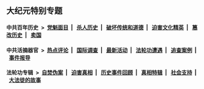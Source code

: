 ## 大纪元特别专题

#### 中共百年历史 &nbsp;>&nbsp; [党魁面目](indexes/nf1176107/README.md?12030430) &nbsp;| &nbsp; [杀人历史](indexes/nf1176106/README.md?12030430) &nbsp;| &nbsp; [破坏传统和道德](indexes/nf1176106/README.md?12030430) &nbsp;| &nbsp; [迫害文化精英](indexes/nf1176111/README.md?12030430) &nbsp;| &nbsp; [篡改历史](indexes/nf1176115/README.md?12030430) &nbsp;| &nbsp; [卖国](indexes/nf1176117/README.md?12030430) 

#### 中共活摘器官 &nbsp;>&nbsp; [热点评论](indexes/nf5879/README.md?12030430) &nbsp;| &nbsp; [国际调查](indexes/nf5947/README.md?12030430) &nbsp;| &nbsp; [最新活动](indexes/nf5883/README.md?12030430) &nbsp;| &nbsp; [法轮功遭遇](indexes/nf5881/README.md?12030430) &nbsp;| &nbsp; [追查案例](indexes/nf5880/README.md?12030430) &nbsp;| &nbsp; [事件报导](indexes/nf5877/README.md?12030430) 

#### 法轮功专辑 &nbsp;>&nbsp; [自焚伪案](indexes/nf5562/README.md?12030430) &nbsp;| &nbsp; [迫害真相](indexes/nf4379/README.md?12030430) &nbsp;| &nbsp; [历史事件回顾](indexes/nf5793/README.md?12030430) &nbsp;| &nbsp; [真相特辑](indexes/nf4389/README.md?12030430) &nbsp;| &nbsp; [社会支持](indexes/nf4386/README.md?12030430) &nbsp;| &nbsp; [大法徒的故事](indexes/nf1147481/README.md?12030430) 


